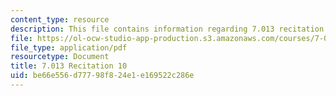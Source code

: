 ```yaml
---
content_type: resource
description: This file contains information regarding 7.013 recitation 10.
file: https://ol-ocw-studio-app-production.s3.amazonaws.com/courses/7-013-introductory-biology-spring-2013/be66e556d77798f824e1e169522c286e_MIT7_013S12_Recitation_10.pdf
file_type: application/pdf
resourcetype: Document
title: 7.013 Recitation 10
uid: be66e556-d777-98f8-24e1-e169522c286e
---
```

